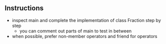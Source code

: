 
## Instructions

* inspect main and complete the implementation of class Fraction step by step
  * you can comment out parts of main to test in between
* when possible, prefer non-member operators and friend for operators
